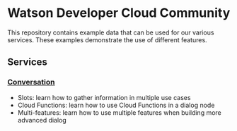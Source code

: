 # Watson Developer Cloud Community
This repository contains example data that can be used for our various services. These examples demonstrate the use of different features. 

## Services
### [Conversation](conversation) 
- Slots: learn how to gather information in multiple use cases
- Cloud Functions: learn how to use Cloud Functions in a dialog node
- Multi-features: learn how to use multiple features when building more advanced dialog
